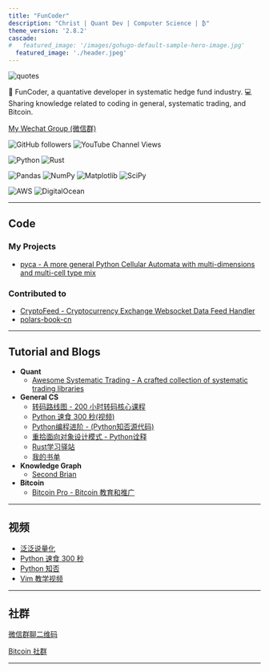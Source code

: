 ```yaml
---
title: "FunCoder"
description: "Christ | Quant Dev | Computer Science | ₿"
theme_version: '2.8.2'
cascade:
#   featured_image: '/images/gohugo-default-sample-hero-image.jpg'
  featured_image: './header.jpeg'
---
```


<img alt="quotes" src="https://quotes-github-readme.vercel.app/api?type=horizontal&theme=default">

👨 FunCoder, a quantative developer in systematic hedge fund industry. 💻 Sharing knowledge related to coding in general, systematic trading, and Bitcoin.

[My Wechat Group (微信群)](./group)

![GitHub followers](https://img.shields.io/github/followers/wangzhe3224?style=social)
![YouTube Channel Views](https://img.shields.io/youtube/channel/views/UCewwgakV1SB1IKu8305Hgsg?style=social)

![Python](https://img.shields.io/badge/python-3670A0?style=for-the-badge&logo=python&logoColor=ffdd54)
![Rust](https://img.shields.io/badge/rust-%23000000.svg?style=for-the-badge&logo=rust&logoColor=white)

![Pandas](https://img.shields.io/badge/pandas-%23150458.svg?style=for-the-badge&logo=pandas&logoColor=white)
![NumPy](https://img.shields.io/badge/numpy-%23013243.svg?style=for-the-badge&logo=numpy&logoColor=white)
![Matplotlib](https://img.shields.io/badge/Matplotlib-%23ffffff.svg?style=for-the-badge&logo=Matplotlib&logoColor=black)
![SciPy](https://img.shields.io/badge/SciPy-%230C55A5.svg?style=for-the-badge&logo=scipy&logoColor=%white)

![AWS](https://img.shields.io/badge/AWS-%23FF9900.svg?style=for-the-badge&logo=amazon-aws&logoColor=white)
![DigitalOcean](https://img.shields.io/badge/DigitalOcean-%230167ff.svg?style=for-the-badge&logo=digitalOcean&logoColor=white)

---

## Code

### My Projects

- [pyca - A more general Python Cellular Automata with multi-dimensions and multi-cell type mix](https://github.com/wangzhe3224/pyca)

### Contributed to

- [CryptoFeed - Cryptocurrency Exchange Websocket Data Feed Handler](https://github.com/bmoscon/cryptofeed)
- [polars-book-cn](https://github.com/pola-rs/polars-book-cn)

---

## Tutorial and Blogs

- __Quant__
    - [Awesome Systematic Trading - A crafted collection of systematic trading libraries](https://github.com/wangzhe3224/awesome-systematic-trading)
- __General CS__
    - [转码路线图 - 200 小时转码核心课程](https://wangzhe3224.github.io/zhuan-ma/)
    - [Python 速食 300 秒(视频)](https://github.com/wangzhe3224/python-recipes-300-second)
    - [Python编程进阶 - (Python知否源代码)](https://github.com/wangzhe3224/Python-zhifou)
    - [重拾面向对象设计模式 - Python诠释](https://github.com/wangzhe3224/Python-zhifou/tree/master/src/design_pattern)
    - [Rust学习驿站](https://github.com/wangzhe3224/rust-learning)
    - [我的书单](https://wangzhe3224.github.io/zhuan-ma/books/)
- __Knowledge Graph__
    - [Second Brian](https://github.com/wangzhe3224/second_brain)
- __Bitcoin__
    - [Bitcoin Pro - Bitcoin 教育和推广](https://wangzhe3224.github.io/bitcoin-pro)

---

## 视频

- [泛泛说量化](https://www.youtube.com/watch?v=-6hj8TgiB7o&list=PL5ETbHWvsj-FJUbOyDHHqu6IyK6Sd17Ba)
- [Python 速食 300 秒](https://www.youtube.com/watch?v=Jn92wKNF5kc&list=PL5ETbHWvsj-HMT5pFw6p6t_tPLI17l0y3)
- [Python 知否](https://www.youtube.com/watch?v=gcay69gau-k&list=PL5ETbHWvsj-EbIT-BsswTG129JfDKD7eS)
- [Vim 教学视频](https://www.youtube.com/watch?v=dR8KxTl63Mc&list=PL5ETbHWvsj-ElvAie2EhSnmAZts31adwQ)

---

## 社群

[微信群聊二维码](./wechat)

[Bitcoin 社群](https://t.me/bitcoinpro21)

---

<!-- 
<iframe src="https://github.com/sponsors/wangzhe3224/button" title="Sponsor wangzhe3224" height="32" width="114" style="border: 0; border-radius: 6px;"></iframe>

<p></p>

<img src="./bmc_qr.png"  width="60%" height="30%">
<img src="./weixin.jpg"  width="60%" height="30%">
<img src="./zhifubao.jpg"  width="60%" height="30%">
<img src="./shandianwangluo.PNG"  width="60%" height="30%"> -->

<!-- <div id="image-table">
    <table>
	    <tr>
    	    <td style="padding:10px">
<img src="./bmc_qr.png"  width="80%" height="30%">
      	    </td>
            <td style="padding:10px">
<img src="./weixin.jpg"  width="100%" height="100%">
            </td>
        </tr>
    </table>
    <table>
	    <tr>
            <td style="padding:10px">
<img src="./zhifubao.jpg"  width="100%" height="60%">
            </td>
            <td style="padding:10px">
<img src="./shandianwangluo.PNG"  width="60%" height="30%">
            </td>
        </tr>
    </table>
</div>
 -->
